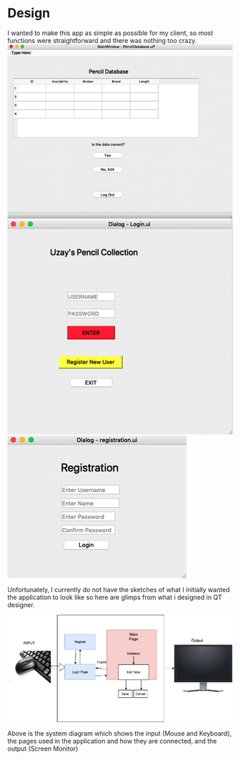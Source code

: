 # Design

I wanted to make this app as simple as possible for my client, so most functions were straightforward and there was nothing too crazy.
![mainpage](mainpageunit3.png)
![login page](loginunit3.png)
![registration page](registrationunit3.png)

Unfortunately, I currently do not have the sketches of what I initially wanted the application to look like so here are glimps from what i designed in QT designer.

![systemdiagram](unit3systemdiagram.png)

Above is the system diagram which shows the input (Mouse and Keyboard), the pages used in the application and how they are connected, and the output (Screen Monitor)
